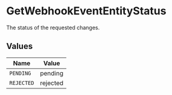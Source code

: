 # GetWebhookEventEntityStatus

The status of the requested changes.


## Values

| Name       | Value      |
| ---------- | ---------- |
| `PENDING`  | pending    |
| `REJECTED` | rejected   |